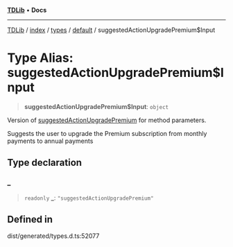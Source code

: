 [**TDLib**](../../../../../../README.md) • **Docs**

***

[TDLib](../../../../../../modules.md) / [index](../../../../../README.md) / [types](../../../README.md) / [default](../README.md) / suggestedActionUpgradePremium$Input

# Type Alias: suggestedActionUpgradePremium$Input

> **suggestedActionUpgradePremium$Input**: `object`

Version of [suggestedActionUpgradePremium](suggestedActionUpgradePremium.md) for method parameters.

Suggests the user to upgrade the Premium subscription from monthly payments to annual payments

## Type declaration

### \_

> `readonly` **\_**: `"suggestedActionUpgradePremium"`

## Defined in

dist/generated/types.d.ts:52077
